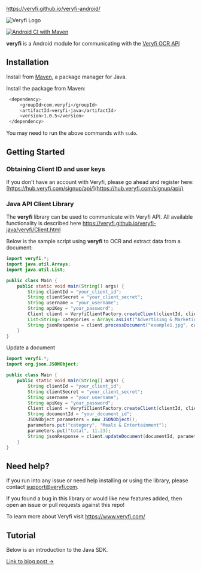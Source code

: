 https://veryfi.github.io/veryfi-android/

![Veryfi Logo](https://cdn.veryfi.com/logos/veryfi-logo-wide-github.png)

[![Android CI with Maven](https://github.com/veryfi/veryfi-android/actions/workflows/workflow.yml/badge.svg)](https://github.com/veryfi/veryfi-android/actions/workflows/workflow.yml)

**veryfi** is a Android module for communicating with the [Veryfi OCR API](https://veryfi.com/api/)

## Installation

Install from [Maven](https://mvnrepository.com/), a
package manager for Java.


Install the package from Maven:
```bash
 <dependency>
     <groupId>com.veryfi</groupId>
     <artifactId>veryfi-java</artifactId>
     <version>1.0.5</version>
 </dependency>
```
You may need to run the above commands with `sudo`.

## Getting Started

### Obtaining Client ID and user keys
If you don't have an account with Veryfi, please go ahead and register here: [https://hub.veryfi.com/signup/api/](https://hub.veryfi.com/signup/api/)

### Java API Client Library
The **veryfi** library can be used to communicate with Veryfi API. All available functionality is described here https://veryfi.github.io/veryfi-java/veryfi/Client.html

Below is the sample script using **veryfi** to OCR and extract data from a document:

```java
import veryfi.*;
import java.util.Arrays;
import java.util.List;

public class Main {
    public static void main(String[] args) {
        String clientId = "your_client_id";
        String clientSecret = "your_client_secret";
        String username = "your_username";
        String apiKey = "your_password";
        Client client = VeryfiClientFactory.createClient(clientId, clientSecret, username, apiKey);
        List<String> categories = Arrays.asList("Advertising & Marketing", "Automotive");
        String jsonResponse = client.processDocument("example1.jpg", categories, false, null);
    }
}
``` 

Update a document
```java
import veryfi.*;
import org.json.JSONObject;

public class Main {
    public static void main(String[] args) {
        String clientId = "your_client_id";
        String clientSecret = "your_client_secret";
        String username = "your_username";
        String apiKey = "your_password";
        Client client = VeryfiClientFactory.createClient(clientId, clientSecret, username, apiKey);
        String documentId = "your_document_id";
        JSONObject parameters = new JSONObject();
        parameters.put("category", "Meals & Entertainment");
        parameters.put("total", 11.23);
        String jsonResponse = client.updateDocument(documentId, parameters);
    }
}
```


## Need help?
If you run into any issue or need help installing or using the library, please contact support@veryfi.com.

If you found a bug in this library or would like new features added, then open an issue or pull requests against this repo!

To learn more about Veryfi visit https://www.veryfi.com/

## Tutorial


Below is an introduction to the Java SDK.


[Link to blog post →](https://www.veryfi.com/java/)
